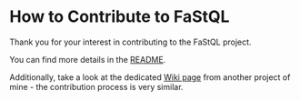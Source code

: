 # How to Contribute to FaStQL

Thank you for your interest in contributing to the FaStQL project.

You can find more details in the [README](https://github.com/BrNi05/FaStQL/blob/main/README.md).

Additionally, take a look at the dedicated [Wiki page](https://github.com/BrNi05/DiscOS/wiki/11.-Contributing-to-DiscOS) from another project of mine - the contribution process is very similar.
